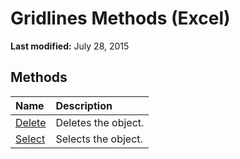 
# Gridlines Methods (Excel)

 **Last modified:** July 28, 2015


## Methods



|**Name**|**Description**|
|:-----|:-----|
| [Delete](8c9a3ef3-c99c-05be-0503-27469d44623e.md)|Deletes the object.|
| [Select](186e7b88-99ee-6afa-23ab-864be0471ef1.md)|Selects the object.|
